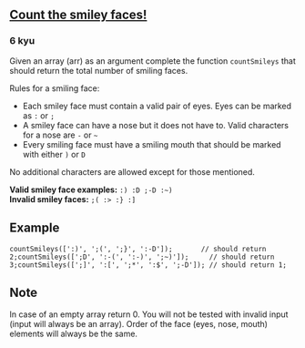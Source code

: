 <h2><a href=https://www.codewars.com/kata/583203e6eb35d7980400002a/train/python target="_blank">Count the smiley faces!</a></h2><h3>6 kyu</h3><p>Given an array (arr) as an argument complete the function <code>countSmileys</code> that should return the total number of smiling faces.  </p><p>Rules for a smiling face:</p><ul><li>Each smiley face must contain a valid pair of eyes. Eyes can be marked as <code>:</code> or <code>;</code></li><li>A smiley face can have a nose but it does not have to. Valid characters for a nose are <code>-</code> or <code>~</code></li><li>Every smiling face must have a smiling mouth that should be marked with either <code>)</code> or <code>D</code></li></ul><p>No additional characters are allowed except for those mentioned.  </p><p><strong>Valid smiley face examples:</strong> <code>:) :D ;-D :~)</code><br><strong>Invalid smiley faces:</strong>  <code>;( :&gt; :} :]</code></p><h2 id="example">Example</h2><pre><code>countSmileys([':)', ';(', ';}', ':-D']);       // should return 2;countSmileys([';D', ':-(', ':-)', ';~)']);     // should return 3;countSmileys([';]', ':[', ';*', ':$', ';-D']); // should return 1;</code></pre><h2 id="note">Note</h2><p>In case of an empty array return 0. You will not be tested with invalid input (input will always be an array). Order of the face (eyes, nose, mouth) elements will always be the same.</p>